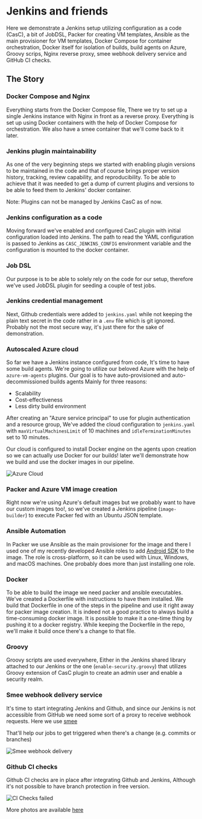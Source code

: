 # Jenkins and friends

Here we demonstrate a Jenkins setup utilizing configuration as a code (CasC),
 a bit of JobDSL, Packer for creating VM templates, Ansible as the main provisioner for VM templates, Docker Compose for container orchestration, Docker itself for isolation of builds, build agents on Azure, Groovy scrips, Nginx reverse proxy, smee webhook delivery service and GitHub CI checks.

## The Story

### Docker Compose and Nginx

Everything starts from the Docker Compose file, There we try to set up a single Jenkins instance with Nginx in front as a reverse proxy. Everything is set up using Docker containers with the help of Docker Compose for orchestration. We also have a smee container that we'll come back to it later.

### Jenkins plugin maintainability

As one of the very beginning steps we started with enabling plugin versions to be maintained in the code and that of course brings proper version history, tracking, review capability, and reproducibility. To be able to achieve that it was needed to get a dump of current plugins and versions to be able to feed them to Jenkins' docker container.

Note: Plugins can not be managed by Jenkins CasC as of now.

### Jenkins configuration as a code

Moving forward we've enabled and configured CasC plugin with initial configuration loaded into Jenkins. The path to read the YAML configuration is passed to Jenkins as `CASC_JENKINS_CONFIG` environment variable and the configuration is mounted to the docker container.

### Job DSL

Our purpose is to be able to solely rely on the code for our setup, therefore we've used JobDSL plugin for seeding a couple of test jobs.


### Jenkins credential management

Next, Github credentials were added to `jenkins.yaml` while not keeping the plain text secret in the code rather in a `.env` file which is git ignored.
Probably not the most secure way, it's just there for the sake of demonstration.

### Autoscaled Azure cloud

So far we have a Jenkins instance configured from code, It's time to have some build agents. We're going to utilize our beloved Azure with the help of `azure-vm-agents` plugins. Our goal is to have auto-provisioned and auto-decommissioned builds agents Mainly for three reasons:

- Scalability
- Cost-effectiveness
- Less dirty build environment

After creating an "Azure service principal" to use for plugin authentication and a resource group, We've added the cloud configuration to `jenkins.yaml` with `maxVirtualMachinesLimit` of 10 machines and `idleTerminationMinutes` set to 10 minutes.

Our cloud is configured to install Docker engine on the agents upon creation so we can actually use Docker for our builds! later we'll demonstrate how we build and use the docker images in our pipeline.

![Azure Cloud](https://i.imgur.com/uXUxljW.png)

### Packer and Azure VM image creation

Right now we're using Azure's default images but we probably want to have our custom images too!, so we've created a Jenkins pipeline (`image-builder`) to execute Packer fed with an Ubuntu JSON template.

### Ansible Automation

In Packer we use Ansible as the main provisioner for the image and there I used one of my recently developed Ansible roles to add [Android SDK](https://github.com/pandidan/ansible-android-sdk) to the image. The role is cross-platform, so it can be used with Linux, Windows, and macOS machines. One probably does more than just installing one role.

### Docker

To be able to build the image we need packer and ansible executables. We've created a Dockerfile with instructions to have them installed. We build that Dockerfile in one of the steps in the pipeline and use it right away for packer image creation.
It is indeed not a good practice to always build a time-consuming docker image. It is possible to make it a one-time thing by pushing it to a docker registry. While keeping the Dockerfile in the repo, we'll make it build once there's a change to that file.

### Groovy

Groovy scripts are used everywhere, Either in the Jenkins shared library attached to our Jenkins or the one (`enable-security.groovy`) that utilizes Groovy extension of CasC plugin to create an admin user and enable a security realm.

### Smee webhook delivery service

It's time to start integrating Jenkins and Github, and since our Jenkins is not accessible from GitHub we need some sort of a proxy to receive webhook requests. Here we use [smee](smee.io)

That'll help our jobs to get triggered when there's a change (e.g. commits or branches)

![Smee webhook delivery](https://i.imgur.com/Pr7IbrA.png)

### Github CI checks

Github CI checks are in place after integrating Github and Jenkins, Although it's not possible to have branch protection in free version.

![CI Checks failed](https://i.imgur.com/pekUJvB.png)

More photos are available [here](https://imgur.com/a/NCTnkKB)